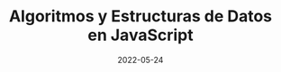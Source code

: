 ---
title: Algoritmos y Estructuras de Datos en JavaScript
subTitle: freeCodeCamp
date: 2022-05-24
link: https://freecodecamp.org/certification/Nelson_Rojas_Dev/javascript-algorithms-and-data-structures
---